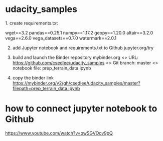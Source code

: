 # udacity_samples

<HOW TO LAUNCH A BINDER>
1. create requirements.txt

wget==3.2
pandas==0.25.1
numpy==1.17.2
geopy==1.20.0
altair==3.2.0
vega==2.6.0
vega_datasets==0.7.0
watermark==2.0.1

2. add Jupyter notebook and requirements.txt to Github
 jupyter.org/try
 
3. build and launch the Binder repository
    mybinder.org
    <> URL: https://github.com/csedlee/udacity_samples
    <> Git branch: master
    <> notebook file: prep_terrain_data.ipynb 

4. copy the binder link 
    https://mybinder.org/v2/gh/csedlee/udacity_samples/master?filepath=prep_terrain_data.ipynb



# how to connect jupyter notebook to Github
https://www.youtube.com/watch?v=owSGVOov9pQ

